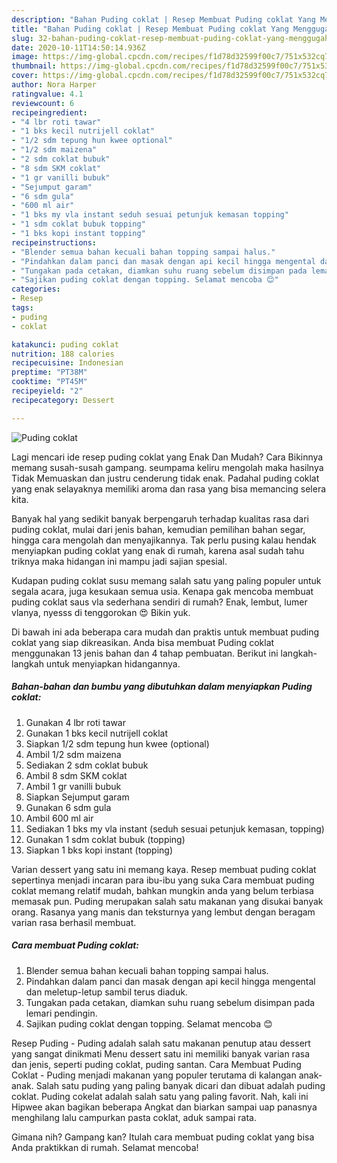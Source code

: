 ```yaml
---
description: "Bahan Puding coklat | Resep Membuat Puding coklat Yang Menggugah Selera"
title: "Bahan Puding coklat | Resep Membuat Puding coklat Yang Menggugah Selera"
slug: 32-bahan-puding-coklat-resep-membuat-puding-coklat-yang-menggugah-selera
date: 2020-10-11T14:50:14.936Z
image: https://img-global.cpcdn.com/recipes/f1d78d32599f00c7/751x532cq70/puding-coklat-foto-resep-utama.jpg
thumbnail: https://img-global.cpcdn.com/recipes/f1d78d32599f00c7/751x532cq70/puding-coklat-foto-resep-utama.jpg
cover: https://img-global.cpcdn.com/recipes/f1d78d32599f00c7/751x532cq70/puding-coklat-foto-resep-utama.jpg
author: Nora Harper
ratingvalue: 4.1
reviewcount: 6
recipeingredient:
- "4 lbr roti tawar"
- "1 bks kecil nutrijell coklat"
- "1/2 sdm tepung hun kwee optional"
- "1/2 sdm maizena"
- "2 sdm coklat bubuk"
- "8 sdm SKM coklat"
- "1 gr vanilli bubuk"
- "Sejumput garam"
- "6 sdm gula"
- "600 ml air"
- "1 bks my vla instant seduh sesuai petunjuk kemasan topping"
- "1 sdm coklat bubuk topping"
- "1 bks kopi instant topping"
recipeinstructions:
- "Blender semua bahan kecuali bahan topping sampai halus."
- "Pindahkan dalam panci dan masak dengan api kecil hingga mengental dan meletup-letup sambil terus diaduk."
- "Tungakan pada cetakan, diamkan suhu ruang sebelum disimpan pada lemari pendingin."
- "Sajikan puding coklat dengan topping. Selamat mencoba 😊"
categories:
- Resep
tags:
- puding
- coklat

katakunci: puding coklat 
nutrition: 188 calories
recipecuisine: Indonesian
preptime: "PT38M"
cooktime: "PT45M"
recipeyield: "2"
recipecategory: Dessert

---
```



![Puding coklat](https://img-global.cpcdn.com/recipes/f1d78d32599f00c7/751x532cq70/puding-coklat-foto-resep-utama.jpg)

Lagi mencari ide resep puding coklat yang Enak Dan Mudah? Cara Bikinnya memang susah-susah gampang. seumpama keliru mengolah maka hasilnya Tidak Memuaskan dan justru cenderung tidak enak. Padahal puding coklat yang enak selayaknya memiliki aroma dan rasa yang bisa memancing selera kita.

Banyak hal yang sedikit banyak berpengaruh terhadap kualitas rasa dari puding coklat, mulai dari jenis bahan, kemudian pemilihan bahan segar, hingga cara mengolah dan menyajikannya. Tak perlu pusing kalau hendak menyiapkan puding coklat yang enak di rumah, karena asal sudah tahu triknya maka hidangan ini mampu jadi sajian spesial.

Kudapan puding coklat susu memang salah satu yang paling populer untuk segala acara, juga kesukaan semua usia. Kenapa gak mencoba membuat puding coklat saus vla sederhana sendiri di rumah? Enak, lembut, lumer vlanya, nyesss di tenggorokan 😍 Bikin yuk.


Di bawah ini ada beberapa cara mudah dan praktis untuk membuat puding coklat yang siap dikreasikan. Anda bisa membuat Puding coklat menggunakan 13 jenis bahan dan 4 tahap pembuatan. Berikut ini langkah-langkah untuk menyiapkan hidangannya.

<!--inarticleads1-->

##### Bahan-bahan dan bumbu yang dibutuhkan dalam menyiapkan Puding coklat:

1. Gunakan 4 lbr roti tawar
1. Gunakan 1 bks kecil nutrijell coklat
1. Siapkan 1/2 sdm tepung hun kwee (optional)
1. Ambil 1/2 sdm maizena
1. Sediakan 2 sdm coklat bubuk
1. Ambil 8 sdm SKM coklat
1. Ambil 1 gr vanilli bubuk
1. Siapkan Sejumput garam
1. Gunakan 6 sdm gula
1. Ambil 600 ml air
1. Sediakan 1 bks my vla instant (seduh sesuai petunjuk kemasan, topping)
1. Gunakan 1 sdm coklat bubuk (topping)
1. Siapkan 1 bks kopi instant (topping)


Varian dessert yang satu ini memang kaya. Resep membuat puding coklat sepertinya menjadi incaran para ibu-ibu yang suka Cara membuat puding coklat memang relatif mudah, bahkan mungkin anda yang belum terbiasa memasak pun. Puding merupakan salah satu makanan yang disukai banyak orang. Rasanya yang manis dan teksturnya yang lembut dengan beragam varian rasa berhasil membuat. 

<!--inarticleads2-->

##### Cara membuat Puding coklat:

1. Blender semua bahan kecuali bahan topping sampai halus.
1. Pindahkan dalam panci dan masak dengan api kecil hingga mengental dan meletup-letup sambil terus diaduk.
1. Tungakan pada cetakan, diamkan suhu ruang sebelum disimpan pada lemari pendingin.
1. Sajikan puding coklat dengan topping. Selamat mencoba 😊


Resep Puding - Puding adalah salah satu makanan penutup atau dessert yang sangat dinikmati Menu dessert satu ini memiliki banyak varian rasa dan jenis, seperti puding coklat, puding santan. Cara Membuat Puding Coklat - Puding menjadi makanan yang populer terutama di kalangan anak-anak. Salah satu puding yang paling banyak dicari dan dibuat adalah puding coklat. Puding cokelat adalah salah satu yang paling favorit. Nah, kali ini Hipwee akan bagikan beberapa Angkat dan biarkan sampai uap panasnya menghilang lalu campurkan pasta coklat, aduk sampai rata. 

Gimana nih? Gampang kan? Itulah cara membuat puding coklat yang bisa Anda praktikkan di rumah. Selamat mencoba!
